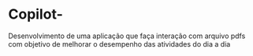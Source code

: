 # Copilot-
Desenvolvimento de uma aplicação que faça interação com arquivo pdfs com objetivo  de melhorar o desempenho das atividades do dia a dia
